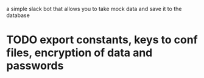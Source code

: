 a simple slack bot that allows you to take mock data and save it to the database

# TODO export constants, keys to conf files, encryption of data and passwords
